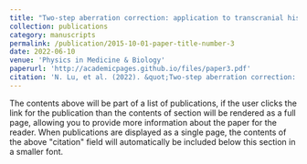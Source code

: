```yaml
---
title: "Two-step aberration correction: application to transcranial histotripsy"
collection: publications
category: manuscripts
permalink: /publication/2015-10-01-paper-title-number-3
date: 2022-06-10
venue: 'Physics in Medicine & Biology'
paperurl: 'http://academicpages.github.io/files/paper3.pdf'
citation: 'N. Lu, et al. (2022). &quot;Two-step aberration correction: application to transcranial histotripsy.&quot; <i>Physics in Medicine & Biology</i>. 67(12).'
---
```


The contents above will be part of a list of publications, if the user clicks the link for the publication than the contents of section will be rendered as a full page, allowing you to provide more information about the paper for the reader. When publications are displayed as a single page, the contents of the above "citation" field will automatically be included below this section in a smaller font.
